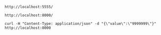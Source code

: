 `http://localhost:5555/`

`http://localhost:8000/`

`curl -H "Content-Type: application/json" -d "{\"value\":\"9999999\"}" http://localhost:8000`

